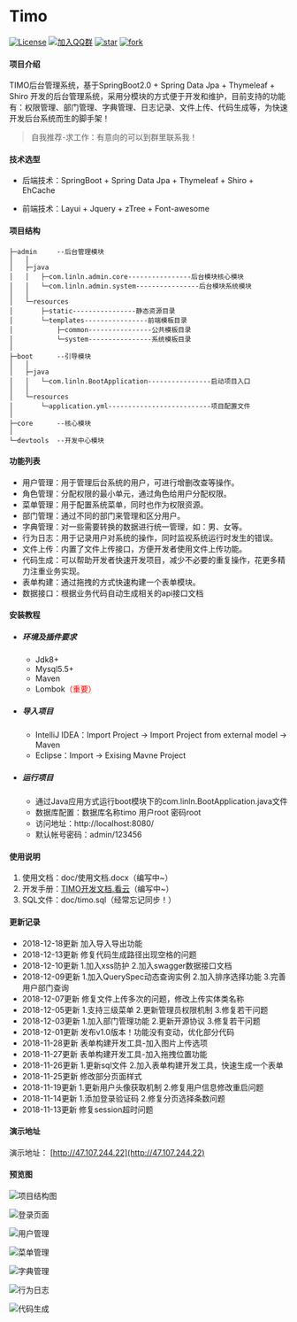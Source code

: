 # Timo

[![License](https://img.shields.io/badge/License-Apache--2.0-blue.svg)](LICENSE)
[![加入QQ群](https://img.shields.io/badge/QQ%E7%BE%A4-941209502-brightgreen.svg)](https://jq.qq.com/?_wv=1027&k=5RCnDCO)
[![star](https://gitee.com/aun/Timo/badge/star.svg?theme=dark)](https://gitee.com/aun/Timo/stargazers)
[![fork](https://gitee.com/aun/Timo/badge/fork.svg?theme=dark)](https://gitee.com/aun/Timo/members)
#### 项目介绍

TIMO后台管理系统，基于SpringBoot2.0 + Spring Data Jpa + Thymeleaf + Shiro 开发的后台管理系统，采用分模块的方式便于开发和维护，目前支持的功能有：权限管理、部门管理、字典管理、日志记录、文件上传、代码生成等，为快速开发后台系统而生的脚手架！

> 自我推荐-求工作：有意向的可以到群里联系我！

#### 技术选型

- 后端技术：SpringBoot + Spring Data Jpa + Thymeleaf + Shiro + EhCache

- 前端技术：Layui + Jquery  + zTree + Font-awesome

#### 项目结构

```
├─admin		--后台管理模块
│	│
│	├─java
│	│	├─com.linln.admin.core----------------后台模块核心模块
│	│	└─com.linln.admin.system----------------后台模块系统模块
│	│	
│	└─resources
│		├─static----------------静态资源目录
│		└─templates----------------前端模板目录
│			├─common----------------公共模板目录
│			└─system----------------系统模板目录
│
├─boot		--引导模块
│	│
│	├─java
│	│	└─com.linln.BootApplication----------------启动项目入口
│	│
│	└─resources
│		└─application.yml--------------------------项目配置文件
│	
├─core		--核心模块
│	
└─devtools	--开发中心模块
```

#### 功能列表

- 用户管理：用于管理后台系统的用户，可进行增删改查等操作。
- 角色管理：分配权限的最小单元，通过角色给用户分配权限。
- 菜单管理：用于配置系统菜单，同时也作为权限资源。
- 部门管理：通过不同的部门来管理和区分用户。
- 字典管理：对一些需要转换的数据进行统一管理，如：男、女等。
- 行为日志：用于记录用户对系统的操作，同时监视系统运行时发生的错误。
- 文件上传：内置了文件上传接口，方便开发者使用文件上传功能。
- 代码生成：可以帮助开发者快速开发项目，减少不必要的重复操作，花更多精力注重业务实现。
- 表单构建：通过拖拽的方式快速构建一个表单模块。
- 数据接口：根据业务代码自动生成相关的api接口文档

#### 安装教程

- ##### 环境及插件要求

   - Jdk8+
   - Mysql5.5+
   - Maven
   - Lombok<font color="red">（重要）</font>

- ##### 导入项目

   - IntelliJ IDEA：Import Project -> Import Project from external model -> Maven
   - Eclipse：Import -> Exising Mavne Project


- ##### 运行项目

  - 通过Java应用方式运行boot模块下的com.linln.BootApplication.java文件
  - 数据库配置：数据库名称timo   用户root    密码root
  - 访问地址：http://localhost:8080/
  - 默认帐号密码：admin/123456

#### 使用说明

1. 使用文档：doc/使用文档.docx（编写中~）
2. 开发手册：[TIMO开发文档.看云](https://www.kancloud.cn/timo/timo-doc)（编写中~）
3. SQL文件：doc/timo.sql（经常忘记同步！）

#### 更新记录
- 2018-12-18更新 加入导入导出功能
- 2018-12-13更新 修复代码生成路径出现空格的问题
- 2018-12-10更新 1.加入xss防护 2.加入swagger数据接口文档
- 2018-12-09更新 1.加入QuerySpec动态查询实例 2.加入排序选择功能 3.完善用户部门查询
- 2018-12-07更新 修复文件上传多次的问题，修改上传实体类名称
- 2018-12-05更新 1.支持三级菜单 2.更新管理员权限机制 3.修复若干问题
- 2018-12-03更新 1.加入部门管理功能 2.更新开源协议 3.修复若干问题
- 2018-12-01更新 发布v1.0版本！功能没有变动，优化部分代码
- 2018-11-28更新 表单构建开发工具-加入图片上传选项
- 2018-11-27更新 表单构建开发工具-加入拖拽位置功能
- 2018-11-26更新 1.更新sql文件 2.加入表单构建开发工具，快速生成一个表单
- 2018-11-25更新 修改部分页面样式
- 2018-11-19更新 1.更新用户头像获取机制 2.修复用户信息修改重启问题
- 2018-11-14更新 1.添加登录验证码 2.修复分页选择条数问题
- 2018-11-13更新 修复session超时问题

#### 演示地址
演示地址： [http://47.107.244.22](http://47.107.244.22)

#### 预览图

![项目结构图](./doc/images/项目结构图.jpg)

![登录页面](./doc/images/登录页面.jpg)

![用户管理](./doc/images/用户管理.jpg)

![菜单管理](./doc/images/菜单管理.jpg)

![字典管理](./doc/images/字典管理.jpg)

![行为日志](./doc/images/行为日志.jpg)

![代码生成](./doc/images/代码生成.jpg)